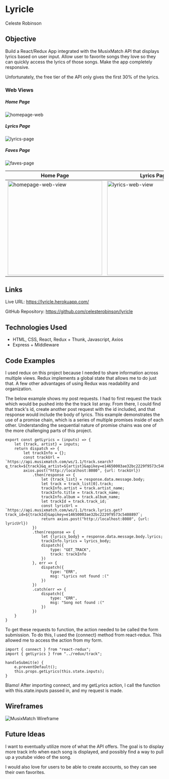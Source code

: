 # Lyricle

Celeste Robinson

## Objective

Build a React/Redux App integrated with the MusixMatch API that displays lyrics based on user input. Allow user to favorite songs they love so they can quickly access the lyrics of those songs. Make the app completely responsive.

Unfortunately, the free tier of the API only gives the first 30% of the lyrics.

### Web Views 
##### Home Page
![homepage-web](screenshots/homepage-web-view.png)
##### Lyrics Page
![lyrics-page](screenshots/lyrics-web-view.png)
##### Faves Page
![faves-page](screenshots/faves-web-view.png)


Home Page | Lyrics Page | Faves Page
--- | --- | ---
<img alt="homepage-web-view" src="screenshots/homepage-mobile-view.png" width="300" height="auto"> | <img alt="lyrics-web-view" src="screenshots/lyrics-mobile-view.png" width="300" height="auto"> | <img alt="faves-web-view" src="screenshots/faves-mobile-view.png" width="300" height="auto">

## Links

Live URL: https://lyricle.herokuapp.com/

GitHub Repository: https://github.com/celesterobinson/lyricle

## Technologies Used
* HTML, CSS, React, Redux + Thunk, Javascript, Axios
* Express + Middleware

## Code Examples

I used redux on this project because I needed to share information across multiple views. Redux implements a global state that allows me to do just that. A few other advantages of using Redux was readability and organization.

The below example shows my post requests. I had to first request the track which would be pushed into the the track list array. From there, I could find that track's id, create another post request with the id included, and that response would include the body of lyrics. This example demonstrates the use of a promise chain, which is a series of multiple promises inside of each other. Understanding the sequential nature of promise chains was one of the more challenging parts of this project.

```
export const getLyrics = (inputs) => {
    let {track, artist} = inputs;
    return dispatch => {
        let trackInfo = {};
        const trackUrl = `https://api.musixmatch.com/ws/1.1/track.search?q_track=${track}&q_artist=${artist}&apikey=e14650003ae32bc2229f9573c5408897`;
        axios.post("http://localhost:8080", {url: trackUrl})
            .then(response => {
                let {track_list} = response.data.message.body;
                let track = track_list[0].track;
                trackInfo.artist = track.artist_name;
                trackInfo.title = track.track_name;
                trackInfo.album = track.album_name;
                let trackId = track.track_id;
                const lyricUrl = `https://api.musixmatch.com/ws/1.1/track.lyrics.get?track_id=${trackId}&apikey=e14650003ae32bc2229f9573c5408897`;
                return axios.post("http://localhost:8080", {url: lyricUrl})
            })
            .then(response => {
                let {lyrics_body} = response.data.message.body.lyrics;
                trackInfo.lyrics = lyrics_body;
                dispatch({
                    type: "GET_TRACK",
                    track: trackInfo
                })
            }, err => {
                dispatch({
                    type: "ERR",
                    msg: "Lyrics not found :("
                })
            })
            .catch(err => {
                dispatch({
                    type: "ERR",
                    msg: "Song not found :("
                })
            })
    }
}
```

To get these requests to function, the action needed to be called the form submission. To do this, I used the {connect} method from react-redux. This allowed me to access the action from my form.

```
import { connect } from "react-redux";
import { getLyrics } from "../redux/track";
```

```
handleSubmit(e) {
    e.preventDefault();
    this.props.getLyrics(this.state.inputs);
}
```

Blamo! After importing connect, and my getLyrics action, I call the function with this.state.inputs passed in, and my request is made.

## Wireframes
![MusixMatch Wireframe](wireframe/musixmatch-wireframe.png)
## Future Ideas

I want to eventually utilize more of what the API offers. The goal is to display more track info when each song is displayed, and possibly find a way to pull up a youtube video of the song.

I would also love for users to be able to create accounts, so they can see their own favorites.

